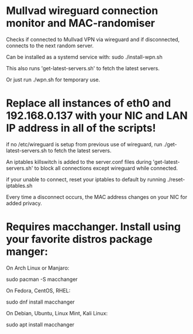 # Mullvad wireguard connection monitor and MAC-randomiser
Checks if connected to Mullvad VPN via wireguard and if disconnected, connects to the next random server.

Can be installed as a systemd service with: sudo ./install-wpn.sh

This also runs 'get-latest-servers.sh' to fetch the latest servers.

Or just run ./wpn.sh for temporary use.

# Replace all instances of eth0 and 192.168.0.137 with your NIC and LAN IP address in all of the scripts!


if no /etc/wireguard is setup from previous use of wireguard, run ./get-latest-servers.sh to fetch the latest servers.

An iptables killswitch is added to the server.conf files during 'get-latest-servers.sh' to block all connections except wireguard while connected.

if your unable to connect, reset your iptables to default by running ./reset-iptables.sh


Every time a disconnect occurs, the MAC address changes on your NIC for added privacy.


# Requires macchanger. Install using your favorite distros package manger:

On Arch Linux or Manjaro:

sudo pacman -S macchanger

On Fedora, CentOS, RHEL:

sudo dnf install macchanger

On Debian, Ubuntu, Linux Mint, Kali Linux:

sudo apt install macchanger
